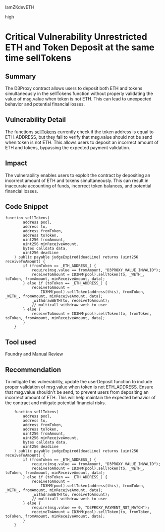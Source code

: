 IamZKdevETH

high

# Critical Vulnerability Unrestricted ETH and Token Deposit at the same time sellTokens

## Summary
The D3Proxy contract allows users to deposit both ETH and tokens simultaneously in the sellTokens function without properly validating the value of msg.value when token is not ETH. This can lead to unexpected behavior and potential financial losses.

## Vulnerability Detail
The functions [sellTokens](https://github.com/sherlock-audit/2023-06-dodo/blob/a8d30e611acc9762029f8756d6a5b81825faf348/new-dodo-v3/contracts/DODOV3MM/periphery/D3Proxy.sol#L80) currently check if the token address is equal to ETH_ADDRESS, but they fail to verify that msg.value should not be send when token is not ETH. This allows users to deposit an incorrect amount of ETH and tokens, bypassing the expected payment validation.

## Impact
The vulnerability enables users to exploit the contract by depositing an incorrect amount of ETH and tokens simultaneously. This can result in inaccurate accounting of funds, incorrect token balances, and potential financial losses.

## Code Snippet
```solidity
function sellTokens(
        address pool,
        address to,
        address fromToken,
        address toToken,
        uint256 fromAmount,
        uint256 minReceiveAmount,
        bytes calldata data,
        uint256 deadLine
    ) public payable judgeExpired(deadLine) returns (uint256 receiveToAmount) {
        if (fromToken == _ETH_ADDRESS_) {
            require(msg.value == fromAmount, "D3PROXY_VALUE_INVALID");
            receiveToAmount = ID3MM(pool).sellToken(to, _WETH_, toToken, fromAmount, minReceiveAmount, data);
        } else if (toToken == _ETH_ADDRESS_) {
            receiveToAmount =
                ID3MM(pool).sellToken(address(this), fromToken, _WETH_, fromAmount, minReceiveAmount, data);
            _withdrawWETH(to, receiveToAmount);
            // multicall withdraw weth to user
        } else {
            receiveToAmount = ID3MM(pool).sellToken(to, fromToken, toToken, fromAmount, minReceiveAmount, data);
        }
    }
```
## Tool used
Foundry and Manual Review


## Recommendation
To mitigate this vulnerability, update the userDeposit function to include proper validation of msg.value when token is not ETH_ADDRESS. Ensure that msg.value shouldn't be send, to prevent users from depositing an incorrect amount of ETH. This will help maintain the expected behavior of the contract and mitigate potential financial risks.

```solidity
    function sellTokens(
        address pool,
        address to,
        address fromToken,
        address toToken,
        uint256 fromAmount,
        uint256 minReceiveAmount,
        bytes calldata data,
        uint256 deadLine
    ) public payable judgeExpired(deadLine) returns (uint256 receiveToAmount) {
        if (fromToken == _ETH_ADDRESS_) {
            require(msg.value == fromAmount, "D3PROXY_VALUE_INVALID");
            receiveToAmount = ID3MM(pool).sellToken(to, _WETH_, toToken, fromAmount, minReceiveAmount, data);
        } else if (toToken == _ETH_ADDRESS_) {
            receiveToAmount =
                ID3MM(pool).sellToken(address(this), fromToken, _WETH_, fromAmount, minReceiveAmount, data);
            _withdrawWETH(to, receiveToAmount);
            // multicall withdraw weth to user
        } else {
            require(msg.value == 0, "D3PROXY_PAYMENT_NOT_MATCH");
            receiveToAmount = ID3MM(pool).sellToken(to, fromToken, toToken, fromAmount, minReceiveAmount, data);
        }
    }
```